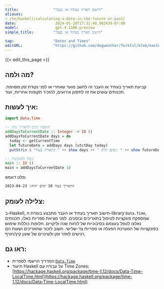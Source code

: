 ```yaml
---
title:                "חישוב תאריך בעתיד או בעבר"
aliases:
- /he/haskell/calculating-a-date-in-the-future-or-past/
date:                  2024-01-20T17:31:40.902439-07:00
model:                 gpt-4-1106-preview
simple_title:         "חישוב תאריך בעתיד או בעבר"

tag:                  "Dates and Times"
editURL:              "https://github.com/dogweather/forkful/blob/master/content/he/haskell/calculating-a-date-in-the-future-or-past.md"
---
```


{{< edit_this_page >}}

## מה ולמה?
קביעת תאריך בעתיד או העבר זה לחשב מועד שאחרי או לפני נקודת זמן מסוימת. תכנותים עושים את זה לתזמון אירועים, להזכיר תקופות אחריות, ועוד.

## איך לעשות:
```Haskell
import Data.Time

-- הוספת ימים לתאריך נתון
addDaysToCurrentDate :: Integer -> IO ()
addDaysToCurrentDate days = do
  today <- getCurrentTime
  let futureDate = addDays days (utctDay today)
  putStrLn $ "התאריך בעוד " ++ show days ++ " ימים יהיה: " ++ show futureDate

-- ניצול הפונקציה
main :: IO ()
main = addDaysToCurrentDate 10
```

פלט דוגמא:
```
התאריך בעוד 10 ימים יהיה: 2023-04-23
```

## צלילה לעומק:
ב-Haskell, חישוב תאריך בעתיד או העבר מתבצע בעזרת ה-library `Data.Time`, שמספקת פונקציות לטיפול בתאריכים ובזמנים. לפני מציאת ספריות כאלו, תכנותים נאלצו לטפל בעצמם בסיבוכיות של לוחות שנה וליקויים. חלופות כוללות שימוש בפונקציות של המערכת הפעלה או ספריות צד-שלישי. חשוב לזכור שתאריכים ושעות הם רגישים לאזור זמן ולשינויים של שעון קיץ/חורף.

## ראו גם:
- המדריך הרשמי לספרית [`Data.Time`](https://hackage.haskell.org/package/time-1.12/docs/Data-Time.html)
- תיעוד Haskell על עבודה עם Time Zones: [https://hackage.haskell.org/package/time-1.12/docs/Data-Time-LocalTime.html](https://hackage.haskell.org/package/time-1.12/docs/Data-Time-LocalTime.html)
